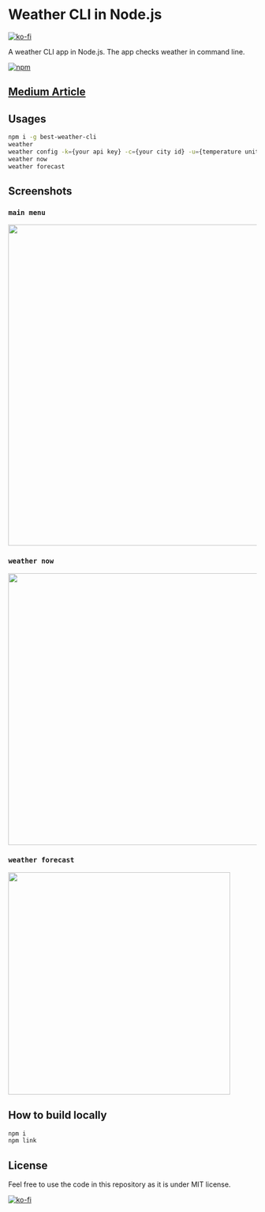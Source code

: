 # Weather CLI in Node.js

[![ko-fi](https://ko-fi.com/img/githubbutton_sm.svg)](https://ko-fi.com/I3I63W4OK)

A weather CLI app in Node.js. The app checks weather in command line.

[![npm](https://img.shields.io/npm/v/best-weather-cli.svg?style=flat-square)](https://www.npmjs.com/package/best-weather-cli)

## [Medium Article](https://codeburst.io/build-a-command-line-interface-cli-application-with-node-js-59becec90e28)

## Usages

```sh
npm i -g best-weather-cli
weather
weather config -k={your api key} -c={your city id} -u={temperature units}
weather now
weather forecast
```

## Screenshots

### `main menu`

<img src="./assets/main-menu.png" width="650">

### `weather now`

<img src="./assets/weather-now.png" width="550">

### `weather forecast`

<img src="./assets/weather-forecast.png" width="450">

## How to build locally

```sh
npm i
npm link
```

## License

Feel free to use the code in this repository as it is under MIT license.

[![ko-fi](https://ko-fi.com/img/githubbutton_sm.svg)](https://ko-fi.com/I3I63W4OK)
